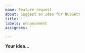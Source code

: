 ```yaml
---
name: Feature request
about: Suggest an idea for NUSGet!
title: ''
labels: enhancement
assignees: ''

---
```


**Your idea...**
